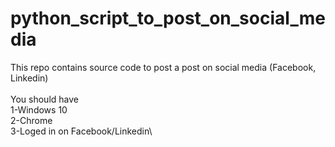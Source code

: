 # python_script_to_post_on_social_media
This repo contains source code to post a post on social media (Facebook, Linkedin)\
\
You should have \
1-Windows 10\
2-Chrome\
3-Loged in on Facebook/Linkedin\

